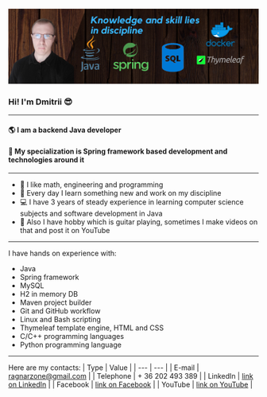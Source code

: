 ![Banner](https://github.com/ragnarzone/ragnarzone/blob/main/banner_new.png)
### Hi! I'm Dmitrii :sunglasses:
---
#### :earth_americas: I am a backend Java developer
#### :robot: My specialization is Spring framework based development and technologies around it
---

* :green_book: I like math, engineering and programming
* :hammer: Every day I learn something new and work on my discipline
* :computer: I have 3 years of steady experience in learning computer science subjects and software development in Java
* :guitar: Also I have hobby which is guitar playing, sometimes I make videos on that and post it on YouTube
---

I have hands on experience with: 
* Java
* Spring framework
* MySQL
* H2 in memory DB
* Maven project builder
* Git and GitHub workflow
* Linux and Bash scripting
* Thymeleaf template engine, HTML and CSS
* C/C++ programming languages
* Python programming language
---

Here are my contacts:
| Type          | Value                                                                                   |
| ---           | ---                                                                                     |
| E-mail        | ragnarzone@gmail.com                                                                    |
| Telephone     | + 36 202 493 389                                                                        |
| LinkedIn      | [link on LinkedIn](https://www.linkedin.com/in/ragnarzone/)                             |
| Facebook      | [link on Facebook](https://www.facebook.com/ragnarzone)                                 |
| YouTube       | [link on YouTube](https://www.youtube.com/channel/UCQeYR8MCtX0g-qeoytu6a-g/featured)    |
